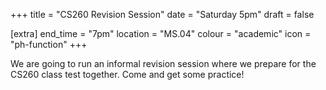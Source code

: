 +++
title = "CS260 Revision Session"
date = "Saturday 5pm"
draft = false

[extra]
end_time = "7pm"
location = "MS.04"
colour = "academic"
icon = "ph-function"
+++

We are going to run an informal revision session where we prepare for the CS260 class test together. Come and get some practice!